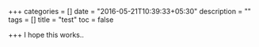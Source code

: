 +++
categories = []
date = "2016-05-21T10:39:33+05:30"
description = ""
tags = []
title = "test"
toc = false

+++
I hope this works..
